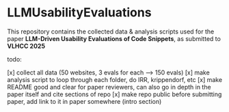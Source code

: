 # LLMUsabilityEvaluations 

This repository contains the collected data & analysis scripts used for the paper **LLM-Driven Usability Evaluations of Code Snippets**, as submitted to **VLHCC 2025**

todo: 

[x] collect all data (50 websites, 3 evals for each --> 150 evals) 
[x] make analysis script to loop through each folder, do IRR, krippendorf, etc 
[x] make README good and clear for paper reviewers, can also go in depth in the paper itself and cite sections of repo 
[x] make repo public before submitting paper, add link to it in paper somewhere (intro section) 
